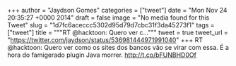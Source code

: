 
+++
author = "Jaydson Gomes"
categories = ["tweet"]
date = "Mon Nov 24 20:35:27 +0000 2014"
draft = false
image = "No media found for this Tweet"
slug = "1d7fc6aceccc5302d95d79d7cbc31f3da45273f1"
tags = ["tweet"]
title = """RT @hacktoon: Quero ver c..."""
tweet = true
tweet_url = "https://twitter.com/jaydson/status/536981444971991040"
+++
RT @hacktoon: Quero ver como os sites dos bancos vão se virar com essa. É a hora do famigerado plugin Java morrer.    http://t.co/bFUNBHD0Of
